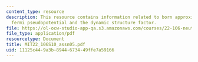 ```yaml
---
content_type: resource
description: This resource contains information related to born approximation, the
  fermi pseudopotential and the dynamic structure factor.
file: https://ol-ocw-studio-app-qa.s3.amazonaws.com/courses/22-106-neutron-interactions-and-applications-spring-2010/11125c449a3b8944673449ffe7a59166_MIT22_106S10_assn05.pdf
file_type: application/pdf
resourcetype: Document
title: MIT22_106S10_assn05.pdf
uid: 11125c44-9a3b-8944-6734-49ffe7a59166
---
```

